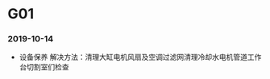 ﻿# G01
### 2019-10-14
* 设备保养 解决方法：清理大缸电机风扇及空调过滤网清理冷却水电机管道工作台切割室们检查

































